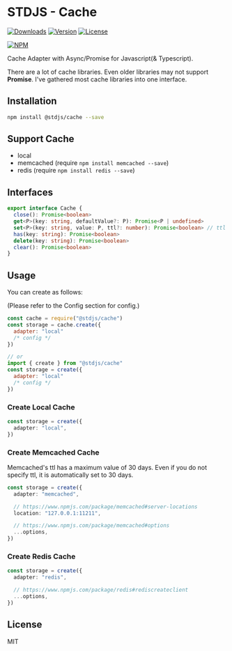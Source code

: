 # STDJS - Cache

[![Downloads](https://img.shields.io/npm/dt/@stdjs/cache.svg)](https://npmcharts.com/compare/@stdjs/cache?minimal=true)
[![Version](https://img.shields.io/npm/v/@stdjs/cache.svg)](https://www.npmjs.com/package/@stdjs/cache)
[![License](https://img.shields.io/npm/l/@stdjs/cache.svg)](https://www.npmjs.com/package/@stdjs/cache)

[![NPM](https://nodeico.herokuapp.com/@stdjs/cache.svg)](https://www.npmjs.com/package/@stdjs/cache)

Cache Adapter with Async/Promise for Javascript(& Typescript).

There are a lot of cache libraries. Even older libraries may not support **Promise**. I've gathered most cache libraries into one interface.

## Installation

```bash
npm install @stdjs/cache --save
```

## Support Cache

- local
- memcached (require `npm install memcached --save`)
- redis (require `npm install redis --save`)

## Interfaces

```typescript
export interface Cache {
  close(): Promise<boolean>
  get<P>(key: string, defaultValue?: P): Promise<P | undefined>
  set<P>(key: string, value: P, ttl?: number): Promise<boolean> // ttl unit is `seconds`
  has(key: string): Promise<boolean>
  delete(key: string): Promise<boolean>
  clear(): Promise<boolean>
}
```

## Usage

You can create as follows:

(Please refer to the Config section for config.)

```javascript
const cache = require("@stdjs/cache")
const storage = cache.create({
  adapter: "local"
  /* config */
})

// or
import { create } from "@stdjs/cache"
const storage = create({
  adapter: "local"
  /* config */
})
```

### Create Local Cache

```ts
const storage = create({
  adapter: "local",
})
```

### Create Memcached Cache

Memcached's ttl has a maximum value of 30 days. Even if you do not specify ttl, it is automatically set to 30 days.

```ts
const storage = create({
  adapter: "memcached",

  // https://www.npmjs.com/package/memcached#server-locations
  location: "127.0.0.1:11211",

  // https://www.npmjs.com/package/memcached#options
  ...options,
})
```

### Create Redis Cache

```ts
const storage = create({
  adapter: "redis",

  // https://www.npmjs.com/package/redis#rediscreateclient
  ...options,
})
```

## License

MIT
